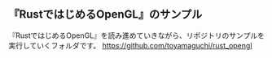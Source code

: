 ## 『RustではじめるOpenGL』のサンプル

『RustではじめるOpenGL』を読み進めていきながら、リポジトリのサンプルを実行していくフォルダです。
https://github.com/toyamaguchi/rust_opengl
